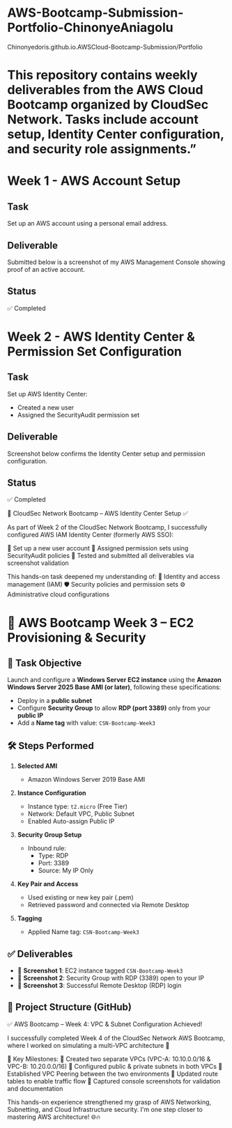 # AWS-Bootcamp-Submission-Portfolio-ChinonyeAniagolu
Chinonyedoris.github.io.AWSCloud-Bootcamp-Submission/Portfolio
# This repository contains weekly deliverables from the AWS Cloud Bootcamp organized by CloudSec Network. Tasks include account setup, Identity Center configuration, and security role assignments.”
# Week 1 - AWS Account Setup

## Task
Set up an AWS account using a personal email address.

## Deliverable
Submitted below is a screenshot of my AWS Management Console showing proof of an active account.

## Status
✅ Completed

# Week 2 - AWS Identity Center & Permission Set Configuration

## Task
Set up AWS Identity Center:
- Created a new user
- Assigned the SecurityAudit permission set

## Deliverable
Screenshot below confirms the Identity Center setup and permission configuration.

## Status
✅ Completed

🚀 CloudSec Network Bootcamp – AWS Identity Center Setup ✅


As part of Week 2 of the CloudSec Network Bootcamp, I successfully configured AWS IAM Identity Center (formerly AWS SSO):

🔹 Set up a new user account
🔹 Assigned permission sets using SecurityAudit policies
🔹 Tested and submitted all deliverables via screenshot validation

This hands-on task deepened my understanding of:
🔐 Identity and access management (IAM)
🛡️ Security policies and permission sets
⚙️ Administrative cloud configurations

# 🚀 AWS Bootcamp Week 3 – EC2 Provisioning & Security

## 📌 Task Objective

Launch and configure a **Windows Server EC2 instance** using the **Amazon Windows Server 2025 Base AMI (or later)**, following these specifications:

- Deploy in a **public subnet**
- Configure **Security Group** to allow **RDP (port 3389)** only from your **public IP**
- Add a **Name tag** with value: `CSN-Bootcamp-Week3`

## 🛠️ Steps Performed

1. **Selected AMI**
   - Amazon Windows Server 2019 Base AMI

2. **Instance Configuration**
   - Instance type: `t2.micro` (Free Tier)
   - Network: Default VPC, Public Subnet
   - Enabled Auto-assign Public IP

3. **Security Group Setup**
   - Inbound rule:
     - Type: RDP
     - Port: 3389
     - Source: My IP Only

4. **Key Pair and Access**
   - Used existing or new key pair (.pem)
   - Retrieved password and connected via Remote Desktop

5. **Tagging**
   - Applied Name tag: `CSN-Bootcamp-Week3`

## ✅ Deliverables

- 📸 **Screenshot 1**: EC2 instance tagged `CSN-Bootcamp-Week3`
- 📸 **Screenshot 2**: Security Group with RDP (3389) open to your IP
- 📸 **Screenshot 3**: Successful Remote Desktop (RDP) login

## 📁 Project Structure (GitHub)

✅ AWS Bootcamp – Week 4: VPC & Subnet Configuration Achieved!

I successfully completed Week 4 of the CloudSec Network AWS Bootcamp, where I worked on simulating a multi-VPC architecture 🎯

🚀 Key Milestones:
🔹 Created two separate VPCs (VPC-A: 10.10.0.0/16 & VPC-B: 10.20.0.0/16)
🔹 Configured public & private subnets in both VPCs
🔹 Established VPC Peering between the two environments
🔹 Updated route tables to enable traffic flow
🔹 Captured console screenshots for validation and documentation

This hands-on experience strengthened my grasp of AWS Networking, Subnetting, and Cloud Infrastructure security. I'm one step closer to mastering AWS architecture! 🌐🔥

